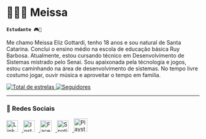 #  👩🏻‍💻 Meissa 
**`Estudante 🎮🌈`**

Me chamo Meissa Eliz Gottardi, tenho 18 anos e sou natural de Santa Catarina. Conclui o ensino médio na escola  de educação básica Ruy Barbosa. Atualmente, estou cursando técnico em Desenvolvimento de Sistemas mistrado pelo Senai. Sou apaixonada pela técnologia e jogos, estou caminhando na área de desenvolvimento de sistemas. No tempo livre costumo jogar, ouvir música e aproveitar o tempo em familia. 

<p align="left">
    <a href="https://github.com/MeissaElizGottardi?tab=repositories&sort=stargazers">
        <img 
            alt="Total de estrelas" 
            title="Total de estrelas GitHub" 
            src="https://img.shields.io/github/stars/MeissaElizGottardi?style=for-the-badge&labelColor=488207&logo=star&label=★ estrelas&color=55960c&logoColor=white"
        />
    </a>
    <a href="https://github.com/MeissaElizGottardi?tab=followers">
        <img 
            alt="Seguidores" 
            title="Me siga no GitHub" 
            src="https://img.shields.io/github/followers/MeissaElizGottardi?labelColor=1155ba&style=for-the-badge&logo=github&label=Seguidores&logoColor=white""
        />
    </a>
</p>

---

### 🤖 Redes Sociais   

<p align="left">
            <a href="https://www.linkedin.com/in/meissa-gottardi-b7a99733a">
            <img 
            alt="Linkedin"
            title="Linkedin"
            width="30px"
            style="padding-right: 10px;"
            src="https://upload.wikimedia.org/wikipedia/commons/8/81/LinkedIn_icon.svg"
            />
            </a>
            <a href="https://www.instagram.com/trid3ntt/s">
            <img 
            alt="Instagram"
            title="Instagram"
            width="30px"
            style="padding-right: 10px;"
            src="https://upload.wikimedia.org/wikipedia/commons/a/a5/Instagram_icon.png"
            />
            </a> 
            <a href="https://www.facebook.com/people/Meissa-Eliz/pfbid0R8kUUHrkemCKPXQaAzSB6Hf2vAaHoFdG3eqF1XpM6pNBKRNk6w6pinjHhNMAgA77l/">
            <img 
            alt="Facebook"
            title="Facebook"
            width="30px"
            style="padding-right: 10px;"
            src="https://upload.wikimedia.org/wikipedia/commons/b/b9/2023_Facebook_icon.svg"
        />
        </a>
        <a href="https://open.spotify.com/user/a0w9mxf7mx9zz8551myy6zcqe?si=dba04a6323f4408a">
            <img 
            alt="Spotify"
            title="Spotify"
            width="30px"
            style="padding-right: 10px;"
            src="https://upload.wikimedia.org/wikipedia/commons/7/75/Spotify_icon.png"
            />
            </a>
        <a href="https://profile.playstation.com/Trid3ntt_69">
            <img 
            alt="Playstation"
            title="Playstation"
            width="35px"
            style="padding-right: 10px;"
            src="https://upload.wikimedia.org/wikipedia/commons/4/4e/Playstation_logo_colour.svg"
            />
            </a>
            
 
